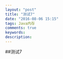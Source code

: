 ```yaml
---
layout: "post"
title: "测试7"
date: "2016-08-06 15:15"
tags: Java内存
comments: true
keywords:
description:
---
```


##测试7
